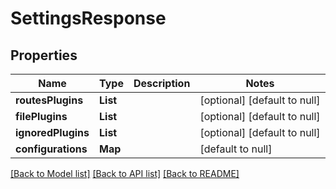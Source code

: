 # SettingsResponse
## Properties

Name | Type | Description | Notes
------------ | ------------- | ------------- | -------------
**routesPlugins** | **List** |  | [optional] [default to null]
**filePlugins** | **List** |  | [optional] [default to null]
**ignoredPlugins** | **List** |  | [optional] [default to null]
**configurations** | **Map** |  | [default to null]

[[Back to Model list]](../README.md#documentation-for-models) [[Back to API list]](../README.md#documentation-for-api-endpoints) [[Back to README]](../README.md)

